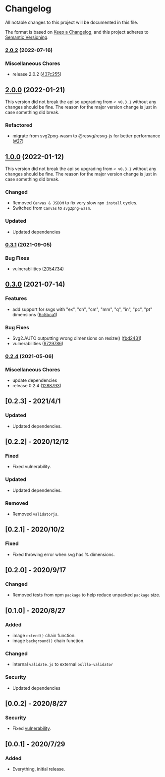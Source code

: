 # Changelog

All notable changes to this project will be documented in this file.

The format is based on [Keep a Changelog](https://keepachangelog.com/en/1.0.0/),
and this project adheres to [Semantic Versioning](https://semver.org/spec/v2.0.0.html).

### [2.0.2](https://www.github.com/oslllo/svg2/compare/v2.0.0...v2.0.2) (2022-07-16)


### Miscellaneous Chores

* release 2.0.2 ([437c255](https://www.github.com/oslllo/svg2/commit/437c2555cf0456c2fd7651af4f0a1ba16c288896))

## [2.0.0](https://www.github.com/oslllo/svg2/compare/v1.0.0...v2.0.0) (2022-01-21)


This version did not break the api so upgrading from `< v0.3.1` without any changes should be fine. The reason for the major version change is just in case something did break.

### Refactored

- migrate from svg2png-wasm to @resvg/resvg-js for better performance ([#27](https://github.com/oslllo/svg2/pull/27))


## [1.0.0](https://www.github.com/oslllo/svg2/compare/v0.3.1...v1.0.0) (2022-01-12)

This version did not break the api so upgrading from `< v0.3.1` without any changes should be fine. The reason for the major version change is just in case something did break.

### Changed

- Removed `Canvas & JSDOM` to fix very slow `npm install` cycles.
- Switched from `Canvas` to `svg2png-wasm`.

### Updated

- Updated dependencies

### [0.3.1](https://www.github.com/oslllo/svg2/compare/v0.3.0...v0.3.1) (2021-09-05)

### Bug Fixes

- vulnerabilities ([2054734](https://www.github.com/oslllo/svg2/commit/2054734c151f1373eee47ad9f951bd70237e3a5f))

## [0.3.0](https://www.github.com/oslllo/svg2/compare/v0.2.4...v0.3.0) (2021-07-14)

### Features

- add support for svgs with "ex", "ch", "cm", "mm", "q", "in", "pc", "pt" dimensions ([6c5bca1](https://www.github.com/oslllo/svg2/commit/6c5bca16e8a123ec3d9b821ffed8138e56630778))

### Bug Fixes

- Svg2.AUTO outputting wrong dimensions on resize() ([fbd2431](https://www.github.com/oslllo/svg2/commit/fbd24319de0b9f8a62955809d42a4f433dc70186))
- vulnerabilities ([9729786](https://www.github.com/oslllo/svg2/commit/97297861d21ddafc75b38a004ceea7c449f0a743))

### [0.2.4](https://www.github.com/oslllo/svg2/compare/v0.2.3...v0.2.4) (2021-05-06)

### Miscellaneous Chores

- update dependencies
- release 0.2.4 ([1288793](https://www.github.com/oslllo/svg2/commit/12887938271b92f466bec2de7da94034685aa65b))

## [0.2.3] - 2021/4/1

### Updated

- Updated dependencies.

## [0.2.2] - 2020/12/12

### Fixed

- Fixed vulnerability.

### Updated

- Updated dependencies.

### Removed

- Removed `validatorjs`.

## [0.2.1] - 2020/10/2

### Fixed

- Fixed throwing error when svg has % dimensions.

## [0.2.0] - 2020/9/17

### Changed

- Removed tests from npm `package` to help reduce unpacked `package` size.

## [0.1.0] - 2020/8/27

### Added

- image `extend()` chain function.
- image `background()` chain function.

### Changed

- internal `validate.js` to external `oslllo-validator`

### Security

- Updated dependencies

## [0.0.2] - 2020/8/27

### Security

- Fixed [vulnerability](https://npmjs.com/advisories/1523).

## [0.0.1] - 2020/7/29

### Added

- Everything, initial release.
